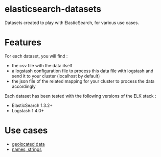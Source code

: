 elasticsearch-datasets
======================

Datasets created to play with ElasticSearch, for various use cases.

# Features

For each dataset, you will find :
* the csv file with the data itself
* a logstash configuration file to process this data file with logstash and send it to your cluster (localhost by default)
* the json file of the related mapping for your cluster to process the data accordingly

Each dataset has been tested with the following versions of the ELK stack :
* ElasticSearch 1.3.2+
* Logstash 1.4.0+

# Use cases

* [geolocated data](geolocated)
* [names, strings](strings)